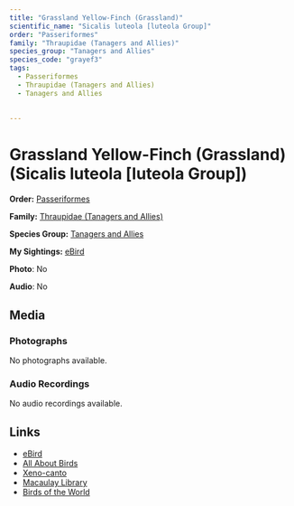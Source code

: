 ```yaml
---
title: "Grassland Yellow-Finch (Grassland)"
scientific_name: "Sicalis luteola [luteola Group]"
order: "Passeriformes"
family: "Thraupidae (Tanagers and Allies)"
species_group: "Tanagers and Allies"
species_code: "grayef3"
tags: 
  - Passeriformes
  - Thraupidae (Tanagers and Allies)
  - Tanagers and Allies
  
  
---
```


# Grassland Yellow-Finch (Grassland) (Sicalis luteola [luteola Group])

**Order:** [Passeriformes](/tags/passeriformes)

**Family:** [Thraupidae (Tanagers and Allies)](/tags/thraupidae-tanagers-and-allies)

**Species Group:** [Tanagers and Allies](/tags/tanagers-and-allies)

**My Sightings:** [eBird](https://ebird.org/lifelist?r=world&time=life&spp=grayef3)

**Photo**: No 

**Audio**: No

## Media
### Photographs
No photographs available.

### Audio Recordings
No audio recordings available.

## Links
* [eBird](https://ebird.org/species/grayef3) 
* [All About Birds](https://www.allaboutbirds.org/guide/grayef3) 
* [Xeno-canto](https://www.xeno-canto.org/species/sicalis-luteola-[luteola-group]) 
* [Macaulay Library](https://search.macaulaylibrary.org/catalog?taxonCode=grayef3&sort=rating_rank_desc)
* [Birds of the World](https://birdsoftheworld.org/bow/species/grayef3)
